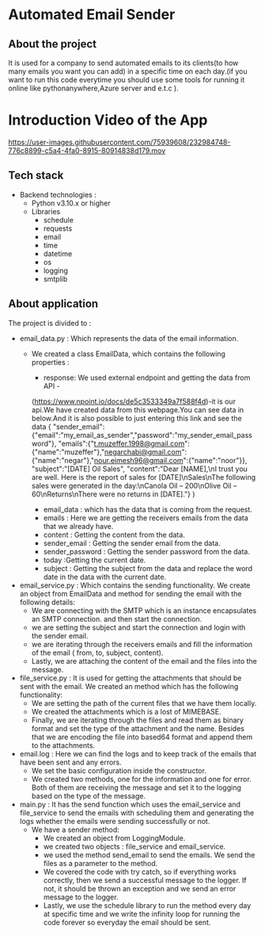 # Automated Email Sender

## About the project
It is used for a company to send automated emails to its clients(to how many emails you want you can add) in a specific time on each day.(if you want to run this code everytime you should use some tools for running it online like pythonanywhere,Azure server and e.t.c ). 

# Introduction Video of the App


https://user-images.githubusercontent.com/75939608/232984748-776c8899-c5a4-4fa0-8915-80914838d179.mov


## Tech stack
- Backend technologies : 
    - Python v3.10.x or higher
    - Libraries
        - schedule
        - requests
        - email
        - time
        - datetime
        - os
        - logging
        - smtplib

## About application
The project is divided to : 
- email_data.py : Which represents the data of the email information. 
    - We created a class EmailData, which contains the following properties :
        - response: We used external endpoint and getting the data from API - 
        
        (https://www.npoint.io/docs/de5c3533349a7f588f4d)-it is our api.We have created data from this webpage.You can see data in below.And it is also possible to just entering this link and see the data
        {
            "sender_email":{"email":"my_email_as_sender","password":"my_sender_email_password"},
            "emails":{"t.muzeffer.1998@gmail.com":{"name":"muzeffer"},"negarchabi@gmail.com":{"name":"negar"},"nour.eimesh96@gmail.com":{"name":"noor"}},
            "subject":"[DATE] Oil Sales",
            "content":"Dear [NAME],\nI trust you are well.  Here is the report of sales for [DATE]\nSales\nThe following sales were generated in the day:\nCanola Oil – 200\nOlive Oil – 60\nReturns\nThere were no returns in [DATE]."}
        )

        - email_data : which has the data that is coming from the request. 
        - emails : Here we are getting the receivers emails from the data that we already have.
        - content : Getting the content from the data.
        - sender_email : Getting the sender email from the data.   
        - sender_password : Getting the sender password from the data.  
        - today :Getting the current date.
        - subject : Getting the subject from the data and replace the word date in the data with the current date.   
- email_service.py : Which contains the sending functionality. We create an object from EmailData and method for sending the email with the following details:
    - We are connecting with the SMTP which is an instance encapsulates an SMTP connection. and then start the connection.
    - we are setting the subject and start the connection and login with the sender email.
    - we are iterating through the receivers emails and fill the information of the email ( from, to, subject, content).
    - Lastly, we are attaching the content of the email and the files into the message. 
- file_service.py : It is used for getting the attachments that should be sent with the email. We created an method which has the following functionality:
    - We are setting the path of the current files that we have them locally. 
    - We created the attachments which is a lost of MIMEBASE.
    - Finally, we are iterating through the files and read them as binary format and set the type of the attachment and the name. Besides that we are encoding the file into based64 format and append them to the attachments.
- email.log : Here we can find the logs and to keep track of the emails that have been sent and any errors. 
    - We set the basic configuration inside the constructor.
    - We created two methods, one for the information and one for error. Both of them are receiving the message and set it to the logging based on the type of the message.
- main.py : It has the send function which uses the email_service and file_service to send the emails with scheduling them and generating the logs whether the emails were sending successfully or not.
    - We have a sender method:
        - We created an object from LoggingModule.
        - we created two objects : file_service and email_service.
        - we used the method send_email to send the emails. We send the files as a parameter to the method.
        - We covered the code with try catch, so if everything works correctly, then we send a successful message to the logger. If not, it should be thrown an exception and we send an error message to the logger. 
        - Lastly, we use the schedule library to run the method every day at specific time and we write the infinity loop for running the code forever so everyday the email should be sent.


